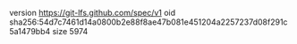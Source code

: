 version https://git-lfs.github.com/spec/v1
oid sha256:54d7c7461d14a0800b2e88f8ae47b081e451204a2257237d08f291c5a1479bb4
size 5974
